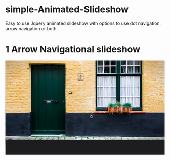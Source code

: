 # simple-Animated-Slideshow

Easy to use Jquery animated slideshow with options to use dot navigation, arrow navigation or both.

# 1 Arrow Navigational slideshow
![ScreenShot](/arrowNav.png)
